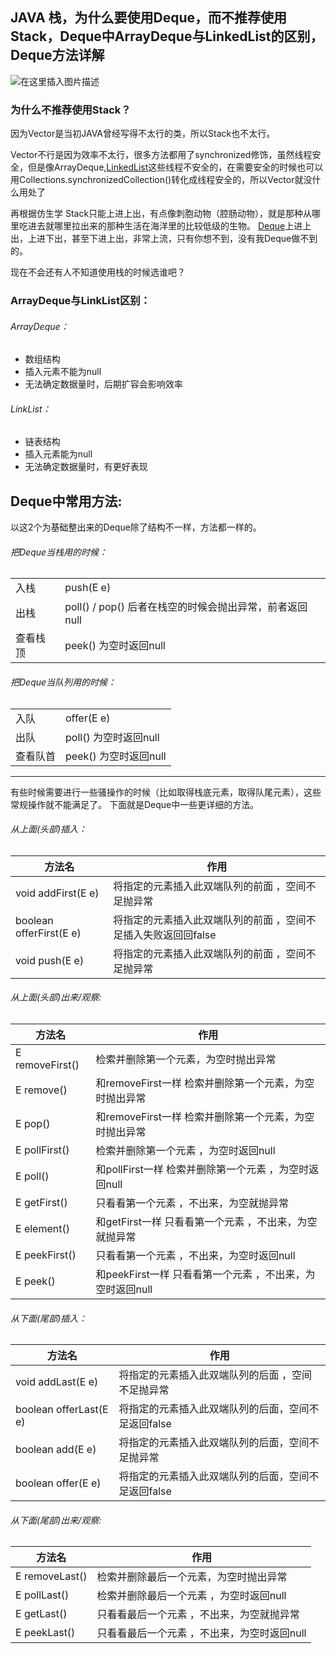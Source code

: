 

## JAVA 栈，为什么要使用Deque，而不推荐使用Stack，Deque中ArrayDeque与LinkedList的区别，Deque方法详解

![在这里插入图片描述](https://img-blog.csdnimg.cn/2020053121015811.png?x-oss-process=image/watermark,type_ZmFuZ3poZW5naGVpdGk,shadow_10,text_aHR0cHM6Ly9ibG9nLmNzZG4ubmV0L3FxXzQ0MDEzNjI5,size_16,color_FFFFFF,t_70)



### 为什么不推荐使用Stack？

因为Vector是当初JAVA曾经写得不太行的类，所以Stack也不太行。

Vector不行是因为效率不太行，很多方法都用了synchronized修饰，虽然线程安全，但是像ArrayDeque,[LinkedList](https://so.csdn.net/so/search?q=LinkedList&spm=1001.2101.3001.7020)这些线程不安全的，在需要安全的时候也可以用Collections.synchronizedCollection()转化成线程安全的，所以Vector就没什么用处了

再根据仿生学
Stack只能上进上出，有点像刺胞动物（腔肠动物），就是那种从哪里吃进去就哪里拉出来的那种生活在海洋里的比较低级的生物。
[Deque](https://so.csdn.net/so/search?q=Deque&spm=1001.2101.3001.7020)上进上出，上进下出，甚至下进上出，非常上流，只有你想不到，没有我Deque做不到的。

现在不会还有人不知道使用栈的时候选谁吧？



### ArrayDeque与LinkList区别：

###### ArrayDeque：

- 数组结构
- 插入元素不能为null
- 无法确定数据量时，后期扩容会影响效率

###### LinkList：

- 链表结构
- 插入元素能为null
- 无法确定数据量时，有更好表现





## Deque中常用方法:

以这2个为基础整出来的Deque除了结构不一样，方法都一样的。

###### 把Deque当栈用的时候：

|          |                                                         |
| -------- | ------------------------------------------------------- |
| 入栈     | push(E e)                                               |
| 出栈     | poll() / pop() 后者在栈空的时候会抛出异常，前者返回null |
| 查看栈顶 | peek() 为空时返回null                                   |

###### 把Deque当队列用的时候：

|          |                       |
| -------- | --------------------- |
| 入队     | offer(E e)            |
| 出队     | poll() 为空时返回null |
| 查看队首 | peek() 为空时返回null |



------

有些时候需要进行一些骚操作的时候（比如取得栈底元素，取得队尾元素），这些常规操作就不能满足了。
下面就是Deque中一些更详细的方法。

###### 从上面(头部)插入：

| 方法名                  | 作用                                                         |
| ----------------------- | ------------------------------------------------------------ |
| void addFirst(E e)      | 将指定的元素插入此双端队列的前面 ，空间不足抛异常            |
| boolean offerFirst(E e) | 将指定的元素插入此双端队列的前面 ，空间不足插入失败返回回false |
| void push(E e)          | 将指定的元素插入此双端队列的前面 ，空间不足抛异常            |

###### 从上面(头部)出来/观察:

| 方法名          | 作用                                                      |
| --------------- | --------------------------------------------------------- |
| E removeFirst() | 检索并删除第一个元素，为空时抛出异常                      |
| E remove()      | 和removeFirst一样 检索并删除第一个元素，为空时抛出异常    |
| E pop()         | 和removeFirst一样 检索并删除第一个元素，为空时抛出异常    |
| E pollFirst()   | 检索并删除第一个元素 ，为空时返回null                     |
| E poll()        | 和pollFirst一样 检索并删除第一个元素 ，为空时返回null     |
| E getFirst()    | 只看看第一个元素 ，不出来，为空就抛异常                   |
| E element()     | 和getFirst一样 只看看第一个元素 ，不出来，为空就抛异常    |
| E peekFirst()   | 只看看第一个元素 ，不出来，为空时返回null                 |
| E peek()        | 和peekFirst一样 只看看第一个元素 ，不出来，为空时返回null |

###### 从下面(尾部)插入：

| 方法名                 | 作用                                                |
| ---------------------- | --------------------------------------------------- |
| void addLast(E e)      | 将指定的元素插入此双端队列的后面 ，空间不足抛异常   |
| boolean offerLast(E e) | 将指定的元素插入此双端队列的后面，空间不足返回false |
| boolean add(E e)       | 将指定的元素插入此双端队列的后面，空间不足抛异常    |
| boolean offer(E e)     | 将指定的元素插入此双端队列的后面，空间不足返回false |

###### 从下面(尾部)出来/观察:

| 方法名         | 作用                                        |
| -------------- | ------------------------------------------- |
| E removeLast() | 检索并删除最后一个元素，为空时抛出异常      |
| E pollLast()   | 检索并删除最后一个元素 ，为空时返回null     |
| E getLast()    | 只看看最后一个元素 ，不出来，为空就抛异常   |
| E peekLast()   | 只看看最后一个元素 ，不出来，为空时返回null |